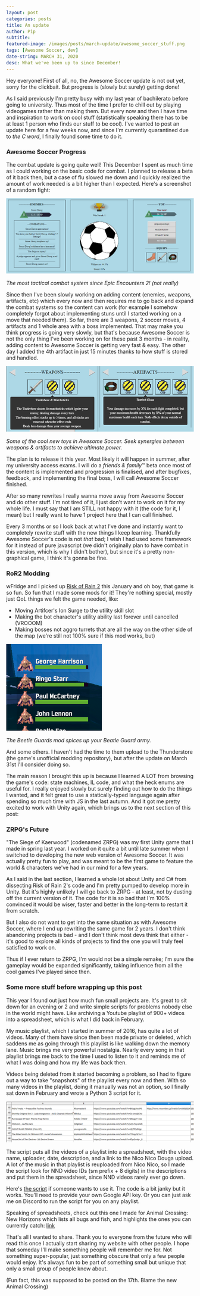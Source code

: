 ```yaml
---
layout: post
categories: posts
title: An update
author: Pip
subtitle:
featured-image: /images/posts/march-update/awesome_soccer_stuff.png
tags: [Awesome Soccer, dev]
date-string: MARCH 31, 2020
desc: What we've been up to since December!
---
```


Hey everyone! First of all, no, the Awesome Soccer update is not out yet, sorry for the clickbait. But progress is (slowly but surely) getting done!

As I said previously I'm pretty busy with my last year of bachilerato before going to university. Thus most of the time I prefer to chill out by playing videogames rather than making them. But every now and then I have time and inspiration to work on cool stuff (statistically speaking there has to be at least 1 person who finds our stuff to be cool). I've wanted to post an update here for a few weeks now, and since I'm currently quarantined due to *the C word*, I finally found some time to do it.

### Awesome Soccer Progress
The combat update is going quite well! This December I spent as much time as I could working on the basic code for combat. I planned to release a beta of it back then, but a case of flu slowed me down and I quickly realized the amount of work needed is a bit higher than I expected. Here's a screenshot of a random fight:

![](/images/posts/march-update/combat.PNG)
<p class="centered-text"><i>The most tactical combat system since Epic Encounters 2! (not really)</i></p>

Since then I've been slowly working on adding content (enemies, weapons, artifacts, etc) which every now and then requires me to go back and expand the combat systems so the content can work (for example I somehow completely forgot about implementing stuns until I started working on a move that needed them). 
So far, there are 3 weapons, 2 soccer moves, 4 artifacts and 1 whole area with a boss implemented. That may make you think progress is going very slowly, but that's because Awesome Soccer is not the only thing I've been working on for these past 3 months - in reality, adding content to Awesome Soccer is getting very fast & easy. The other day I added the 4th artifact in just 15 minutes thanks to how stuff is stored and handled.

![](/images/posts/march-update/awesome_soccer_stuff.png)
<p class="centered-text"><i>Some of the cool new toys in Awesome Soccer. Seek synergies between weapons & artifacts to achieve ultimate power.</i></p>

The plan is to release it this year. Most likely it will happen in summer, after my university access exams. I will do a *friends & family*™ beta once most of the content is implemented and progression is finalised, and after bugfixes, feedback, and implementing the final boss, I will call Awesome Soccer finished.

After so many rewrites I really wanna move away from Awesome Soccer and do other stuff. I'm not tired of it, I just don't want to work on it for my whole life. I must say that I am STILL not happy with it (the code for it, I mean) but I really want to have 1 project here that I can call finished.

Every 3 months or so I look back at what I've done and instantly want to completely rewrite stuff with the new things I keep learning. Thankfully Awesome Soccer's code is not *that* bad; I wish I had used some framework for it instead of pure javascript (we didn't originally plan to have combat in this version, which is why I didn't bother), but since it's a pretty non-graphical game, I think it's gonna be fine.

### RoR2 Modding

wFridge and I picked up [Risk of Rain 2](https://store.steampowered.com/app/632360/Risk_of_Rain_2/) this January and oh boy, that game is so fun. So fun that I made some mods for it! They're nothing special, mostly just QoL things we felt the game needed, like:

- Moving Artifcer's Ion Surge to the utility skill slot
- Making the bot character's utility ability last forever until cancelled (VROOOM)
- Making bosses not aggro turrets that are all the way on the other side of the map (we're still not 100% sure if this mod works, but)

![](/images/posts/march-update/beetle_guards.png)
<p class="centered-text"><i>The Beetle Guards mod spices up your Beatle Guard army.</i></p>

And some others. I haven't had the time to them upload to the Thunderstore (the game's unofficial modding repository), but after the update on March 31st I'll consider doing so.

The main reason I brought this up is because I learned A LOT from browsing the game's code: state machines, IL code, and what the heck enums are useful for. I really enjoyed slowly but surely finding out how to do the things I wanted, and it felt great to use a statically-typed language again after spending so much time with JS in the last autumn. And it got me pretty excited to work with Unity again, which brings us to the next section of this post:

### ZRPG's Future

"The Siege of Kaerwood" (codenamed ZRPG) was my first Unity game that I made in spring last year. I worked on it quite a bit until late summer when I switched to developing the new web version of Awesome Soccer. It was actually pretty fun to play, and was meant to be the first game to feature the world & characters we've had in our mind for a few years.

As I said in the last section, I learned a whole lot about Unity and C# from dissecting Risk of Rain 2's code and I'm pretty pumped to develop more in Unity. But it's highly unlikely I will go back to ZRPG - at least, not by dusting off the current version of it. The code for it is so bad that I'm 100% convinced it would be wiser, faster and better in the long-term to restart it from scratch.

But I also do not want to get into the same situation as with Awesome Soccer, where I end up rewriting the same game for 2 years. I don't think abandoning projects is bad - and I don't think most devs think that either - it's good to explore all kinds of projects to find the one you will truly feel satisfied to work on.

Thus if I ever return to ZRPG, I'm would not be a simple remake; I'm sure the gameplay would be expanded significantly, taking influence from all the cool games I've played since then.

### Some more stuff before wrapping up this post

This year I found out just how much fun small projects are. It's great to sit down for an evening or 2 and write simple scripts for problems nobody else in the world might have. Like archiving a Youtube playlist of 900+ videos into a spreadsheet, which is what I did back in February.

My music playlist, which I started in summer of 2016, has quite a lot of videos. Many of them have since then been made private or deleted, which saddens me as going through this playlist is like walking down the memory lane. Music brings me very powerful nostalgia. Nearly every song in that playlist brings me back to the time I used to listen to it and reminds me of what I was doing and how my life was back then.

Videos being deleted from it started becoming a problem, so I had to figure out a way to take "snapshots" of the playlist every now and then. With so many videos in the playlist, doing it manually was not an option, so I finally sat down in February and wrote a Python 3 script for it.

![](/images/posts/march-update/spreadsheet.PNG)

The script puts all the videos of a playlist into a spreadsheet, with the video name, uploader, date, description, and a link to the Nico Nico Douga upload. A lot of the music in that playlist is reuploaded from Nico Nico, so I made the script look for NND video IDs (sm prefix + 8 digits) in the descriptions and put them in the spreadsheet, since NND videos rarely ever go down.

Here's [the script](/downloads/YT-Scrapper.py) if someone wants to use it. The code is a bit janky but it works. You'll need to provide your own Google API key. Or you can just ask me on Discord to run the script for you on any playlist.

Speaking of spreadsheets, check out this one I made for Animal Crossing: New Horizons which lists all bugs and fish, and highlights the ones you can currently catch: [link](https://docs.google.com/spreadsheets/d/1VSUZG83nR4YjAwoXvjUPbh1BVbDsTRHOaK5aG6IMzx0/edit#gid=0)

That's all I wanted to share. Thank you to everyone from the future who will read this once I actually start sharing my website with other people. I hope that someday I'll make something people will remember me for. Not something super-popular, just something obscure that only a few people would enjoy. It's always fun to be part of something small but unique that only a small group of people know about.

(Fun fact, this was supposed to be posted on the 17th. Blame the new Animal Crossing)